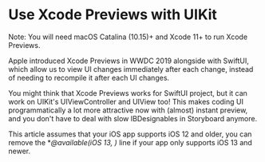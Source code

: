 # Use Xcode Previews with UIKit

Note: You will need macOS Catalina (10.15)+ and Xcode 11+ to run Xcode Previews.



Apple introduced Xcode Previews in WWDC 2019 alongside with SwiftUI, which allow us to view UI changes immediately after each change, instead of needing to recompile it after each UI changes.




You might think that Xcode Previews works for SwiftUI project, but it can work on UIKit's UIViewController and UIView too! This makes coding UI programmatically a lot more attractive now with (almost) instant preview, and you don't have to deal with slow IBDesignables in Storyboard anymore.



This article assumes that your iOS app supports iOS 12 and older, you can remove the **@available(iOS 13, *)** line if your app only supports iOS 13 and newer.












